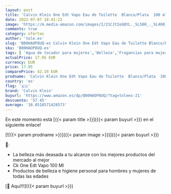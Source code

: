 ```yaml
---
layout: post
title: 'Calvin Klein One Edt Vapo Eau de Toilette  Blanco/Plata  100 ml'
date: 2022-07-07 18:41:22
image: 'https://m.media-amazon.com/images/I/21CJtIoGQYL._SL500_._SL400_.jpg'
comments: true
category: ofertas
author: 'tole.es'
slug: 'B00HAOP8UQ-es Calvin Klein One Edt Vapo Eau de Toilette Blanco/Plata 100 ml'
sku: 'B00HAOP8UQ-es'
tags: [ 'Agua de tocador para mujeres','Belleza','Fragancias para mujeres','Perfumes y fragancias','calvin klein','de','eau','toilette','🇪🇸', ]
actualPrice: 17.95 EUR
currency: EUR
price: 17.95
comparePrice: 42.19 EUR
prodname: 'Calvin Klein One Edt Vapo Eau de Toilette  Blanco/Plata  100 ml'
country: 'es'
flag: '🇪🇸'
brand: 'Calvin Klein'
buyurl: 'https://www.amazon.es/dp/B00HAOP8UQ/?tag=tolees-21'
descuento: '57.45'
average: '18.8518571428573'
---
```


En este momento está [{{< param title >}}]({{< param buyurl >}}) en el siguiente enlace!

[![{{< param prodname >}}]({{< param image >}})]({{< param buyurl >}})

🔎:

- La belleza más deasada a tu alcanze con los mejores productos del mercado al mejor
- Ck One Edt Vapo 100 Ml
- Productos de belleza e higiene personal para hombres y mujeres de todas las edades

[🛒 Aquí!!!]({{< param buyurl >}})
